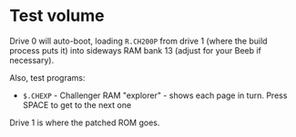 # Test volume

Drive 0 will auto-boot, loading `R.CH200P` from drive 1 (where the
build process puts it) into sideways RAM bank 13 (adjust for your Beeb
if necessary).

Also, test programs:

* `$.CHEXP` - Challenger RAM "explorer" - shows each page in turn.
  Press SPACE to get to the next one

Drive 1 is where the patched ROM goes.
